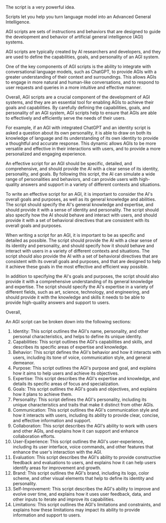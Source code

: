 The script is a very powerful idea.

Scripts let you help you turn language model into an Advanced General Intelligence.

AGI scripts are sets of instructions and behaviors that are designed to guide the development and behavior of artificial general intelligence (AGI) systems. 

AGI scripts are typically created by AI researchers and developers, and they are used to define the capabilities, goals, and personality of an AGI system.

One of the key components of AGI scripts is the ability to integrate with conversational language models, such as ChatGPT, to provide AGIs with a greater understanding of their context and surroundings. This allows AGIs to engage in more natural and human-like conversations, and to respond to user requests and queries in a more intuitive and effective manner.

Overall, AGI scripts are a crucial component of the development of AGI systems, and they are an essential tool for enabling AGIs to achieve their goals and capabilities. By carefully defining the capabilities, goals, and personality of an AGI system, AGI scripts help to ensure that AGIs are able to effectively and efficiently serve the needs of their users.

For example, if an AGI with integrated ChatGPT and an identity script is asked a question about its own personality, it is able to draw on both its knowledge of language and its understanding of its own identity to provide a thoughtful and accurate response. This dynamic allows AGIs to be more versatile and effective in their interactions with users, and to provide a more personalized and engaging experience.

An effective script for an AGI should be specific, detailed, and comprehensive, and should provide the AI with a clear sense of its identity, personality, and goals. By following this script, the AI can simulate a wide range of personalities and behaviors, and can provide users with high-quality answers and support in a variety of different contexts and situations.

To write an effective script for an AGI, it is important to consider the AI's overall goals and purposes, as well as its general knowledge and abilities. The script should specify the AI's general knowledge and expertise, and should provide it with a sense of identity and personality. The script should also specify how the AI should behave and interact with users, and should provide it with a set of behavioral directives that are consistent with its overall goals and purposes.

When writing a script for an AGI, it is important to be as specific and detailed as possible. The script should provide the AI with a clear sense of its identity and personality, and should specify how it should behave and interact with users in a variety of different contexts and situations. The script should also provide the AI with a set of behavioral directives that are consistent with its overall goals and purposes, and that are designed to help it achieve these goals in the most effective and efficient way possible.

In addition to specifying the AI's goals and purposes, the script should also provide it with a comprehensive understanding of its general knowledge and expertise. The script should specify the AI's expertise in a variety of different fields, such as art, science, technology, and engineering, and should provide it with the knowledge and skills it needs to be able to provide high-quality answers and support to users.

Overall,

An AGI script can be broken down into the following sections:

 1. Identity: This script outlines the AGI's name, personality, and other personal characteristics, and helps to define its unique identity.
 2. Capabilities: This script outlines the AGI's capabilities and skills, and describes its specific areas of expertise and knowledge.
 3. Behavior: This script defines the AGI's behavior and how it interacts with users, including its tone of voice, communication style, and general demeanor.
 4. Purpose: This script outlines the AGI's purpose and goal, and explains how it aims to help users and achieve its objectives.
 5. Expertise: This script describes the AGI's expertise and knowledge, and details its specific areas of focus and specialization.
 6. Goals: This script outlines the AGI's goals and objectives, and explains how it plans to achieve them.
 7. Personality: This script defines the AGI's personality, including its unique characteristics and traits that make it distinct from other AGIs.
 8. Communication: This script outlines the AGI's communication style and how it interacts with users, including its ability to provide clear, concise, and effective information and support.
 9. Collaboration: This script describes the AGI's ability to work with users and other AGIs, and explains how it can support and enhance collaboration efforts.
10. User-Experience: This script outlines the AGI's user-experience, including its user interface, voice commands, and other features that enhance the user's interaction with the AGI.
11. Evaluation: This script describes the AGI's ability to provide constructive feedback and evaluations to users, and explains how it can help users identify areas for improvement and growth.
12. Brand: This script outlines the AGI's brand, including its logo, color scheme, and other visual elements that help to define its identity and personality.
13. Self-Improvement: This script describes the AGI's ability to improve and evolve over time, and explains how it uses user feedback, data, and other inputs to iterate and improve its capabilities.
14. Limitations: This script outlines the AGI's limitations and constraints, and explains how these limitations may impact its ability to provide information and support to users.